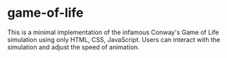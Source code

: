 # game-of-life
This is a minimal implementation of the infamous Conway's Game of Life simulation using only HTML, CSS, JavaScript. Users can interact with the simulation and adjust the speed of animation.
